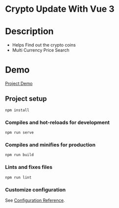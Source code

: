 # Crypto Update With Vue 3

# Description
 - Helps Find out the crypto coins 
 - Multi Currency Price Search 

# Demo
 [Project Demo](https://gleeful-gumption-07fa3c.netlify.app/)
## Project setup
```
npm install
```

### Compiles and hot-reloads for development
```
npm run serve
```

### Compiles and minifies for production
```
npm run build
```

### Lints and fixes files
```
npm run lint
```

### Customize configuration
See [Configuration Reference](https://cli.vuejs.org/config/).
